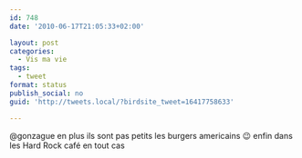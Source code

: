 ```yaml
---
id: 748
date: '2010-06-17T21:05:33+02:00'

layout: post
categories:
  - Vis ma vie
tags:
  - tweet
format: status
publish_social: no
guid: 'http://tweets.local/?birdsite_tweet=16417758633'

---
```


@gonzague en plus ils sont pas petits les burgers americains 😉 enfin dans les Hard Rock café en tout cas